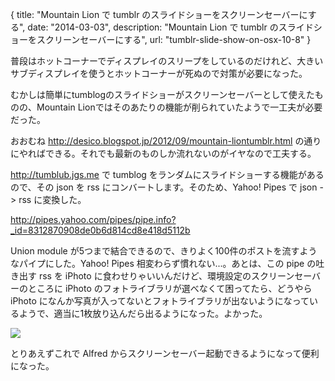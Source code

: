 {
  title: "Mountain Lion で tumblr のスライドショーをスクリーンセーバーにする",
  date: "2014-03-03",
  description: "Mountain Lion で tumblr のスライドショーをスクリーンセーバーにする",
  url: "tumblr-slide-show-on-osx-10-8"
}

普段はホットコーナーでディスプレイのスリープをしているのだけれど、大きいサブディスプレイを使うとホットコーナーが死ぬので対策が必要になった。

むかしは簡単にtumblogのスライドショーがスクリーンセーバーとして使えたものの、Mountain Lionではそのあたりの機能が削られていたようで一工夫が必要だった。

おおむね http://desico.blogspot.jp/2012/09/mountain-liontumblr.html の通りにやればできる。それでも最新のものしか流れないのがイヤなので工夫する。

http://tumblub.jgs.me で tumblog をランダムにスライドショーする機能があるので、その json を rss にコンバートします。そのため、Yahoo! Pipes で json -> rss に変換した。

http://pipes.yahoo.com/pipes/pipe.info?_id=8312870908de0b6d814cd8e418d5112b

Union module が5つまで結合できるので、きりよく100件のポストを流すようなパイプにした。Yahoo! Pipes 相変わらず慣れない...。あとは、この pipe の吐き出す rss を iPhoto に食わせりゃいいんだけど、環境設定のスクリーンセーバーのところに iPhoto のフォトライブラリが選べなくて困ってたら、どうやら iPhoto になんか写真が入ってないとフォトライブラリが出ないようになっているようで、適当に1枚放り込んだら出るようになった。よかった。

![](http://user-image.logdown.io/user/5835/blog/5854/post/183191/n8MNoOezS9e57XAK1rhM_2014-03-05%2018_54_24.gif)

とりあえずこれで Alfred からスクリーンセーバー起動できるようになって便利になった。
